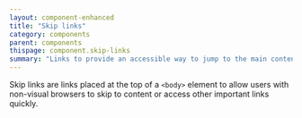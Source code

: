 ```yaml
---
layout: component-enhanced
title: "Skip links"
category: components
parent: components
thispage: component.skip-links
summary: "Links to provide an accessible way to jump to the main content."
---
```


Skip links are links placed at the top of a `<body>` element to allow users with non-visual browsers to skip to content or access other important links quickly.
